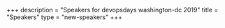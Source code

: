 +++
description = "Speakers for devopsdays washington-dc 2019"
title = "Speakers"
type = "new-speakers"
+++